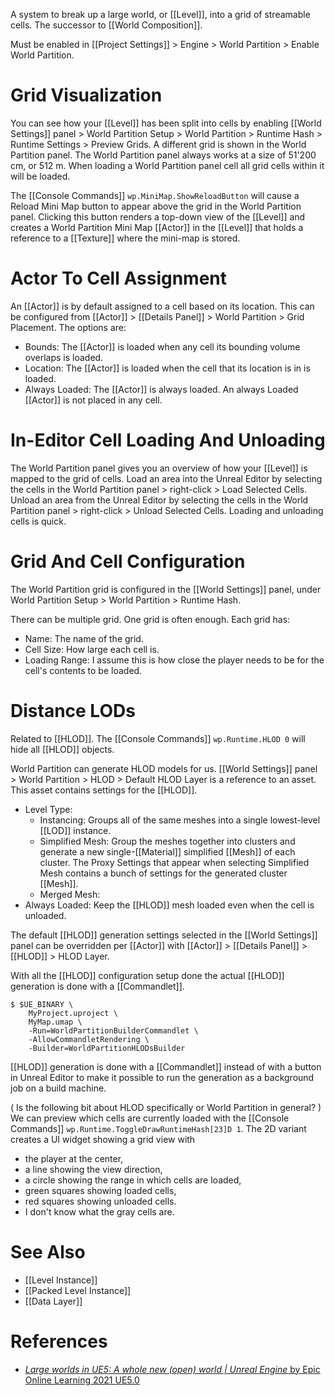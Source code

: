 A system to break up a large world, or [[Level]], into a grid of streamable cells.
The successor to [[World Composition]].

Must be enabled in [[Project Settings]] > Engine > World Partition > Enable World Partition.


# Grid Visualization

You can see how your [[Level]] has been split into cells by enabling [[World Settings]] panel > World Partition Setup > World Partition > Runtime Hash > Runtime Settings > Preview Grids.
A different grid is shown in the World Partition panel.
The World Partition panel always works at a size of 51'200 cm, or 512 m.
When loading a World Partition panel cell all grid cells within it will be loaded.

The [[Console Commands]] `wp.MiniMap.ShowReloadButton` will cause a Reload Mini Map button to appear above the grid in the World Partition panel.
Clicking this button renders a top-down view of the [[Level]] and creates a World Partition Mini Map [[Actor]] in the [[Level]] that holds a reference to a [[Texture]] where the mini-map is stored.


# Actor To Cell Assignment

An [[Actor]] is by default assigned to a cell based on its location.
This can be configured from [[Actor]] > [[Details Panel]] > World Partition > Grid Placement.
The options are:
- Bounds: The [[Actor]] is loaded when any cell its bounding volume overlaps is loaded.
- Location: The [[Actor]] is loaded when the cell that its location is in is loaded.
- Always Loaded: The [[Actor]] is always loaded. An always Loaded [[Actor]] is not placed in any cell.


# In-Editor Cell Loading And Unloading

The World Partition panel gives you an overview of how your [[Level]] is mapped to the grid of cells.
Load an area into the Unreal Editor by selecting the cells in the World Partition panel > right-click > Load Selected Cells.
Unload an area from the Unreal Editor by selecting the cells in the World Partition panel > right-click > Unload Selected Cells.
Loading and unloading cells is quick.


# Grid And Cell Configuration

The World Partition grid is configured in the [[World Settings]] panel, under World Partition Setup > World Partition > Runtime Hash.

There can be multiple grid.
One grid is often enough.
Each grid has:
- Name: The name of the grid.
- Cell Size: How large each cell is.
- Loading Range: I assume this is how close the player needs to be for the cell's contents to be loaded.


# Distance LODs

Related to [[HLOD]].
The [[Console Commands]] `wp.Runtime.HLOD 0` will hide all [[HLOD]] objects.

World Partition can generate HLOD models for us.
[[World Settings]] panel > World Partition > HLOD > Default HLOD Layer is a reference to an asset.
This asset contains settings for the [[HLOD]].
- Level Type:
	- Instancing: Groups all of the same meshes into a single lowest-level [[LOD]] instance.
	- Simplified Mesh: Group the meshes together into clusters and generate a new single-[[Material]] simplified [[Mesh]] of each cluster. The Proxy Settings that appear when selecting Simplified Mesh contains a bunch of settings for the generated cluster [[Mesh]].
	- Merged Mesh:
- Always Loaded: Keep the [[HLOD]] mesh loaded even when the cell is unloaded.

The default [[HLOD]] generation settings selected in the [[World Settings]] panel can be overridden per [[Actor]] with [[Actor]] > [[Details Panel]] > [[HLOD]] > HLOD Layer.

With all the [[HLOD]] configuration setup  done the actual [[HLOD]] generation is done with a [[Commandlet]].
```
$ $UE_BINARY \
	MyProject.uproject \
	MyMap.umap \
	-Run=WorldPartitionBuilderCommandlet \
	-AllowCommandletRendering \
	-Builder=WorldPartitionHLODsBuilder
```

[[HLOD]] generation is done with a [[Commandlet]] instead of with a button in Unreal Editor to make it possible to run the generation as a background job on a build machine.

(
Is the following bit about HLOD specifically or World Partition in general?
)
We can preview  which cells are currently loaded with the [[Console Commands]] `wp.Runtime.ToggleDrawRuntimeHash[23]D 1`.
The 2D variant creates a UI widget showing a grid view with
- the player at the center,
- a line showing the view direction,
- a circle showing the range in which cells are loaded,
- green squares showing loaded cells,
- red squares showing unloaded cells.
- I don't know what the gray cells are.

# See Also

- [[Level Instance]]
- [[Packed Level Instance]]
- [[Data Layer]]


# References

- [_Large worlds in UE5: A whole new (open) world | Unreal Engine_ by Epic Online Learning 2021 UE5.0](https://dev.epicgames.com/community/learning/talks-and-demos/KBe/large-worlds-in-ue5-a-whole-new-open-world-unreal-engine)

